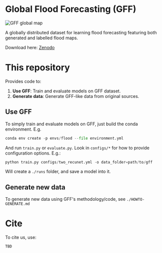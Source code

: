 # Global Flood Forecasting (GFF)

![GFF global map](./gff_map.png)

A globally distributed dataset for learning flood forecasting featuring both generated and labelled flood maps.

Download here: [Zenodo](https://zenodo.org/records/11380970)

# This repository

Provides code to:

1. **Use GFF**: Train and evaluate models on GFF dataset.
2. **Generate data**: Generate GFF-like data from original sources.

## Use GFF

To simply train and evaluate models on GFF, just build the conda environment. E.g.

```python
conda env create -p envs/flood --file environment.yml
```

And run `train.py` or `evaluate.py`. Look in `configs/*` for how to provide configuration options. E.g.:

```python
python train.py configs/two_recunet.yml -o data_folder=path/to/gff
```

Will create a `./runs` folder, and save a model into it.

## Generate new data

To generate new data using GFF's methodology/code, see `./HOWTO-GENERATE.md`

# Cite

To cite us, use:

```
TBD
```
